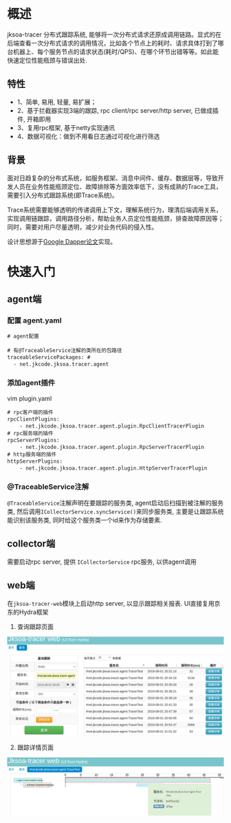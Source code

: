 # 概述

jksoa-tracer 分布式跟踪系统, 能够将一次分布式请求还原成调用链路。显式的在后端查看一次分布式请求的调用情况，比如各个节点上的耗时、请求具体打到了哪台机器上、每个服务节点的请求状态(耗时/QPS)、在哪个环节出错等等。如此能快速定位性能瓶颈与错误出处.

## 特性

- 1、简单, 易用, 轻量, 易扩展；
- 2、基于拦截器实现3端的跟踪, rpc client/rpc server/http server, 已做成插件, 开箱即用
- 3、复用rpc框架, 基于netty实现通讯
- 4、数据可视化：做到不用看日志通过可视化进行筛选

## 背景

面对日趋复杂的分布式系统，如服务框架、消息中间件、缓存、数据层等，导致开发人员在业务性能瓶颈定位、故障排除等方面效率低下，没有成熟的Trace工具，需要引入分布式跟踪系统(即Trace系统)。

Trace系统需要能够透明的传递调用上下文，理解系统行为，理清后端调用关系，实现调用链跟踪，调用路径分析，帮助业务人员定位性能瓶颈，排查故障原因等；同时，需要对用户尽量透明，减少对业务代码的侵入性。

设计思想源于[Google Dapper论文](http://bigbully.github.io/Dapper-translation/)实现。

# 快速入门

## agent端

### 配置 agent.yaml

```
# agent配置

# 有@TraceableService注解的类所在的包路径
traceableServicePackages: #
  - net.jkcode.jksoa.tracer.agent
```

### 添加agent插件
vim plugin.yaml

```
# rpc客户端的插件
rpcClientPlugins:
    - net.jkcode.jksoa.tracer.agent.plugin.RpcClientTracerPlugin
# rpc服务端的插件
rpcServerPlugins:
    - net.jkcode.jksoa.tracer.agent.plugin.RpcServerTracerPlugin
# http服务端的插件
httpServerPlugins:
    - net.jkcode.jksoa.tracer.agent.plugin.HttpServerTracerPlugin
```

### @TraceableService注解

`@TraceableService`注解声明在要跟踪的服务类, agent启动后扫描到被注解的服务类, 然后调用`ICollectorService.syncService()`来同步服务类, 主要是让跟踪系统能识别该服务类, 同时给这个服务类一个id来作为存储要素.

## collector端

需要启动rpc server, 提供 `ICollectorService` rpc服务, 以供agent调用

## web端

在`jksoa-tracer-web`模块上启动http server, 以显示跟踪相关报表. UI直接复用京东的Hydra框架

1. 查询跟踪页面

![query](img/query.png)

2. 跟踪详情页面

![result](img/result.png)